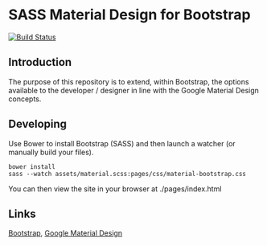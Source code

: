 # SASS Material Design for Bootstrap

[![Build Status](https://travis-ci.org/band-x-media/SASS-Material-Design-for-Bootstrap.svg?branch=master)](https://travis-ci.org/band-x-media/SASS-Material-Design-for-Bootstrap)

## Introduction

The purpose of this repository is to extend, within Bootstrap, the options available to the developer / designer in line with the Google Material Design concepts.

## Developing

Use Bower to install Bootstrap (SASS) and then launch a watcher (or manually build your files).

```
bower install
sass --watch assets/material.scss:pages/css/material-bootstrap.css
```

You can then view the site in your browser at ./pages/index.html

## Links

[Bootstrap](http://getbootstrap.com), [Google Material Design](http://www.google.com/design/spec/material-design)
